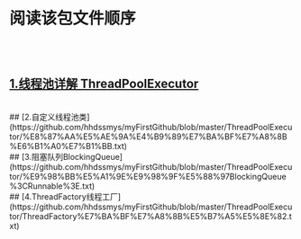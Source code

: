 # 阅读该包文件顺序
<br /><br />
## [1.线程池详解 ThreadPoolExecutor](https://github.com/hhdssmys/myFirstGithub/blob/master/ThreadPoolExecutor/%E7%BA%BF%E7%A8%8B%E6%B1%A0%E8%AF%A6%E8%A7%A3%20ThreadPoolExecutor.txt)
<br />
## [2.自定义线程池类](https://github.com/hhdssmys/myFirstGithub/blob/master/ThreadPoolExecutor/%E8%87%AA%E5%AE%9A%E4%B9%89%E7%BA%BF%E7%A8%8B%E6%B1%A0%E7%B1%BB.txt)
<br />
## [3.阻塞队列BlockingQueue<Runnable>](https://github.com/hhdssmys/myFirstGithub/blob/master/ThreadPoolExecutor/%E9%98%BB%E5%A1%9E%E9%98%9F%E5%88%97BlockingQueue%3CRunnable%3E.txt)
<br />
## [4.ThreadFactory线程工厂](https://github.com/hhdssmys/myFirstGithub/blob/master/ThreadPoolExecutor/ThreadFactory%E7%BA%BF%E7%A8%8B%E5%B7%A5%E5%8E%82.txt)
  <br />
